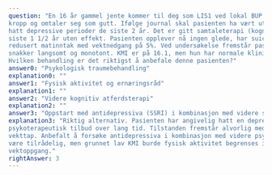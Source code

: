 ```yaml
---
question: "En 16 år gammel jente kommer til deg som LIS1 ved lokal BUP. Pasienten mener hun er født i feil
kropp og omtaler seg som gutt. Ifølge journal skal pasienten ha vært utsatt for alvorlig mobbing og
hatt depressive perioder de siste 2 år. Det er gitt samtaleterapi (kognitiv atferdsterapi) fra psykolog
siste 1 1/2 år uten effekt. Pasienten opplever nå ingen glede, har suicidale tanker, høyt skolefravær og
redusert matinntak med vektnedgang på 5%. Ved undersøkelse fremstår pasienten mimikkfattig,
snakker langsomt og monotont. KMI er på 16.1, men hun har normale kliniske parametre.
Hvilken behandling er det riktigst å anbefale denne pasienten?"
answer0: "Psykologisk traumebehandling"
explanation0: ""
answer1: "Fysisk aktivitet og ernæringsråd"
explanation1: ""
answer2: "Videre kognitiv atferdsterapi"
explanation2: ""
answer3: "Oppstart med antidepressiva (SSRI) i kombinasjon med videre samtaleterapi"
explanation3: "Riktig alternativ. Pasienten har angivelig hatt en depresjon i ca 2 års tid og har hatt ingen effekt at
psykoterapeutisk tilbud over lang tid. Tilstanden fremstår alvorlig med sekundært og alvorlig
vekttap. Anbefalt å forsøke antidepressiva i kombinasjon med videre psykoterapi. Økt næring vil
være tilrådelig, men grunnet lav KMI burde fysisk aktivitet begrenses initialt for å sikre
vektoppgang."
rightAnswer: 3
---
```



